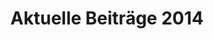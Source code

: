 ---
title: Aktuelle Beiträge 2014
menu:
  main:
    parent: Aktuelles
    weight: 2014
    name: "2014"
---